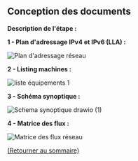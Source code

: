 ## Conception des documents
<p align="right"><a href="README.md"></a></p>

**Description de l'étape :**  


**1 - Plan d'adressage IPv4 et IPv6 (LLA) :**  

![Plan d'adressage réseau](https://github.com/user-attachments/assets/d1a65c0e-c42c-4665-89b0-598c1210819e)  

**2 - Listing machines :**  

 ![liste équipements 1](https://github.com/user-attachments/assets/c221da32-cd3c-4685-bf2a-0f712e008e2f)  

**3 - Schéma synoptique :**  

  ![Schema synoptique drawio (1)](https://github.com/user-attachments/assets/83d5ab42-37d1-4954-843f-f8c72bca7a43)

**4 - Matrice des flux :**

![Matrice des flux réseau](https://github.com/user-attachments/assets/461a2ef3-5e21-41a3-bf6c-0493a21dbffa)   



<a href="README.md">(Retourner au sommaire)</a>
